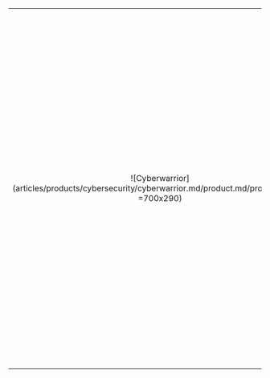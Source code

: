 |||
|:--:|:--:|
| ![Cyberwarrior](articles/products/cybersecurity/cyberwarrior.md/product.md/product.en.png =700x290) | <h1 class="productheader">AI EXPERT SYSTEM</h1><p class="productdescription"> Built upon the BDI algorithm, we developed CyberWarrior, because the only way to combat AI cyberattacks is AI itself.</p><h1 class="productheader">INTEGRATION</h1><p class="productdescription">Integrates seamlessly with our other products as well as products from other organizations, such as Cisco's firewall. </p><h1 class="productheader">ACTIVELY FIGHTS BACK</h1><p class="productdescription">The only AI-powered active cyber defense solution actually capable of defeating the most intense cyberattacks.</p> |


